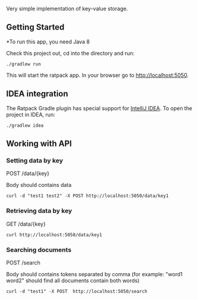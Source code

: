 Very simple implementation of key-value storage. 

## Getting Started

*To run this app, you need Java 8

Check this project out, cd into the directory and run:

    ./gradlew run

This will start the ratpack app. In your browser go to <http://localhost:5050>.

## IDEA integration

The Ratpack Gradle plugin has special support for [IntelliJ IDEA](http://www.jetbrains.com/idea/download/). To open the project in IDEA, run:

    ./gradlew idea

## Working with API

### Setting data by key
POST /data/{key}

Body should contains data

```
curl -d "test1 test2" -X POST http://localhost:5050/data/key1
```

### Retrieving data by key
GET /data/{key}

```
curl http://localhost:5050/data/key1
```

### Searching documents

POST /search

Body should contains tokens separated by comma (for example: "word1 word2" should find all documents contain both words)

```
curl -d "test1" -X POST  http://localhost:5050/search
```